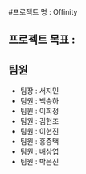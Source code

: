 #프로젝트 명 : Offinity
## 프로젝트 목표 : 
## 팀원
- 팀장 : 서지민
- 팀원 : 백승하
- 팀원 : 이희정 
- 팀원 : 김현조
- 팀원 : 이현진
- 팀원 : 홍중택
- 팀원 : 배상엽
- 팀원 : 박은진
